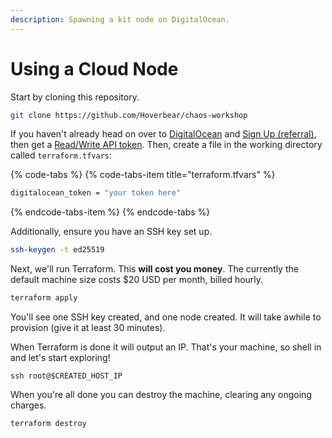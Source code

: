 ```yaml
---
description: Spawning a kit node on DigitalOcean.
---
```


# Using a Cloud Node

Start by cloning this repository.

```bash
git clone https://github.com/Hoverbear/chaos-workshop
```

If you haven't already head on over to [DigitalOcean](http://digitalocean.com/) and [Sign Up \(referral\)](https://m.do.co/c/b6156cf29450), then get a [Read/Write API token](https://cloud.digitalocean.com/account/api/tokens/new). Then, create a file in the working directory called `terraform.tfvars`:

{% code-tabs %}
{% code-tabs-item title="terraform.tfvars" %}
```bash
digitalocean_token = "your token here"
```
{% endcode-tabs-item %}
{% endcode-tabs %}

Additionally, ensure you have an SSH key set up.

```bash
ssh-keygen -t ed25519
```

Next, we'll run Terraform. This **will cost you money**. The currently the default machine size costs $20 USD per month, billed hourly.

```bash
terraform apply
```

You'll see one SSH key created, and one node created. It will take awhile to provision \(give it at least 30 minutes\).

When Terraform is done it will output an IP.  That's your machine, so shell in and let's start exploring!

```text
ssh root@$CREATED_HOST_IP
```

When you're all done you can destroy the machine, clearing any ongoing charges.

```text
terraform destroy
```



